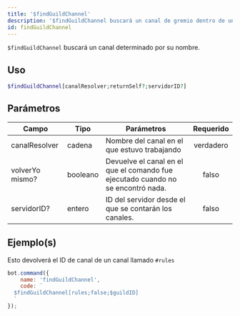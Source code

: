 ```yaml
---
title: '$findGuildChannel'
description: '$findGuildChannel buscará un canal de gremio dentro de un gremio.'
id: findGuildChannel
---
```


`$findGuildChannel` buscará un canal determinado por su nombre.

## Uso

```php
$findGuildChannel[canalResolver;returnSelf?;servidorID?]
```

## Parámetros

| Campo           | Tipo     | Parámetros                                                                       | Requerido |
| --------------- | -------- | -------------------------------------------------------------------------------- |:---------:|
| canalResolver   | cadena   | Nombre del canal en el que estuvo trabajando                                     | verdadero |
| volverYo mismo? | booleano | Devuelve el canal en el que el comando fue ejecutado cuando no se encontró nada. |   falso   |
| servidorID?     | entero   | ID del servidor desde el que se contarán los canales.                            |   falso   |

## Ejemplo(s)

Esto devolverá el ID de canal de un canal llamado `#rules`

```javascript
bot.command({
    name: 'findGuildChannel',
    code: `
  $findGuildChannel[rules;false;$guildID]
  `
});
```
